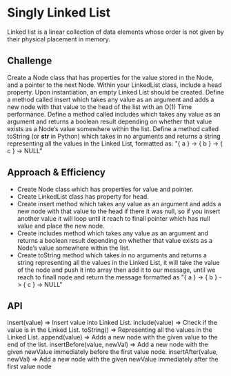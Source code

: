 # Singly Linked List
Linked list is a linear collection of data elements whose order is not given by their physical placement in memory.

## Challenge
Create a Node class that has properties for the value stored in the Node, and a pointer to the next Node.
Within your LinkedList class, include a head property. Upon instantiation, an empty Linked List should be created.
Define a method called insert which takes any value as an argument and adds a new node with that value to the head of the list with an O(1) Time performance.
Define a method called includes which takes any value as an argument and returns a boolean result depending on whether that value exists as a Node’s value somewhere within the list.
Define a method called toString (or __str__ in Python) which takes in no arguments and returns a string representing all the values in the Linked List, formatted as:
"{ a } -> { b } -> { c } -> NULL"


## Approach & Efficiency
- Create Node class which has properties for value and pointer.
- Create LinkedList class has property for head.
- Create insert method which takes any value as an argument and adds a new node with that value to the head if there it was null, so if you insert another value it will loop until it reach to finall pointer which has null value and place the new node.
- Create includes method which takes any value as an argument and returns a boolean result depending on whether that value exists as a Node’s value somewhere within the list.
- Create toString method which takes in no arguments and returns a string representing all the values in the Linked List, it will take the value of the node and push it into array then add it to our message, until we reach to finall node and return the message formatted as "{ a } -> { b } -> { c } -> NULL"

## API
insert(value) => Insert value into Linked List.
include(value) => Check if the value is in the Linked List.
toString() => Representing all the values in the Linked List.
append(value) => Adds a new node with the given value to the end of the list.
insertBefore(value, newVal) => Add a new node with the given newValue immediately before the first value node.
insertAfter(value, newVal) => Add a new node with the given newValue immediately after the first value node

